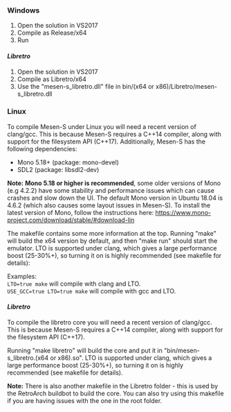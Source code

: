 ### Windows

1) Open the solution in VS2017
2) Compile as Release/x64
3) Run

#### *Libretro*

1) Open the solution in VS2017
2) Compile as Libretro/x64
3) Use the "mesen-s_libretro.dll" file in bin/(x64 or x86)/Libretro/mesen-s_libretro.dll


### Linux

To compile Mesen-S under Linux you will need a recent version of clang/gcc.  This is because Mesen-S requires a C++14 compiler, along with support for the filesystem API (C++17). Additionally, Mesen-S has the following dependencies:

* Mono 5.18+  (package: mono-devel) 
* SDL2  (package: libsdl2-dev)

**Note:** **Mono 5.18 or higher is recommended**, some older versions of Mono (e.g 4.2.2) have some stability and performance issues which can cause crashes and slow down the UI.
The default Mono version in Ubuntu 18.04 is 4.6.2 (which also causes some layout issues in Mesen-S).  To install the latest version of Mono, follow the instructions here: https://www.mono-project.com/download/stable/#download-lin

The makefile contains some more information at the top.  Running "make" will build the x64 version by default, and then "make run" should start the emulator.
LTO is supported under clang, which gives a large performance boost (25-30%+), so turning it on is highly recommended (see makefile for details):

Examples:  
`LTO=true make` will compile with clang and LTO.  
`USE_GCC=true LTO=true make` will compile with gcc and LTO.  

#### *Libretro*

To compile the libretro core you will need a recent version of clang/gcc.  This is because Mesen-S requires a C++14 compiler, along with support for the filesystem API (C++17).

Running "make libretro" will build the core and put it in "bin/mesen-s_libretro.(x64 or x86).so".
LTO is supported under clang, which gives a large performance boost (25-30%+), so turning it on is highly recommended (see makefile for details).

**Note:** There is also another makefile in the Libretro folder - this is used by the RetroArch buildbot to build the core.  You can also try using this makefile if you are having issues with the one in the root folder.

